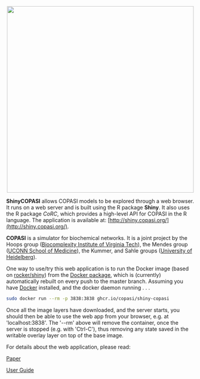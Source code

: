 
<div style="text-align: center">
<img src="www/copasi_new.png" style="width: 500px;"/>
</div>

**ShinyCOPASI** allows COPASI models to be explored through a web browser. It runs on a web server and is built using the R package **Shiny**. It also uses the R package _CoRC_, which provides a high-level API for COPASI in the R language. The application is available at: [http://shiny.copasi.org/](http://shiny.copasi.org/).

**COPASI** is a simulator for biochemical networks. It is a joint project by the Hoops group ([Biocomplexity Institute of Virginia Tech](http://www.bi.vt.edu/)), the Mendes group ([UCONN School of Medicine](https://health.uconn.edu/quantitative-medicine/)), the Kummer, and Sahle groups ([University of Heidelberg](http://www.bioquant.uni-heidelberg.de/research/groups/modeling_of_biological_processes.html)).
 
One way to use/try this web application is to run the Docker image (based on [rocker/shiny](https://hub.docker.com/r/rocker/shiny)) from the [Docker package](https://github.com/copasi/shinyCOPASI/pkgs/container/shiny-copasi), which is (currently) automatically rebuilt on every push to the master branch. Assuming you have [Docker](https://www.docker.com/get-started) installed, and the docker daemon running . . .
```bash
sudo docker run --rm -p 3838:3838 ghcr.io/copasi/shiny-copasi
```
Once all the image layers have downloaded, and the server starts, you should then be able to use the web app from your browser, e.g. at 'localhost:3838'.
The '--rm' above will remove the container, once the server is stopped (e.g. with 'Ctrl-C'), thus removing any state saved in the writable overlay layer on top of the base image.

 For details about the web application, please read:
 
 [Paper](paper/paper.md)
 
 [User Guide](User_Guide.md)
 
 
